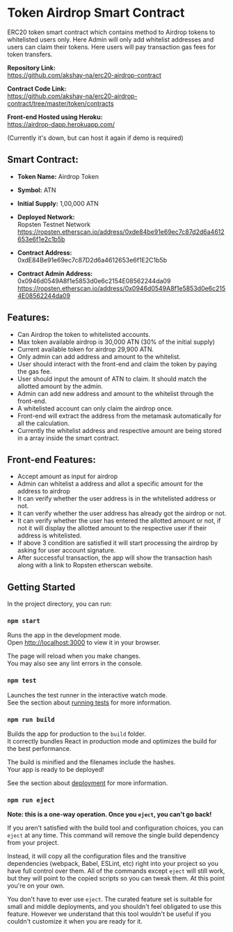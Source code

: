 # Token Airdrop Smart Contract

ERC20 token smart contract which contains method to Airdrop tokens to whitelisted users only. Here Admin will only add whitelist addresses and users can claim their tokens. Here users will pay transaction gas fees for token transfers.

**Repository Link:**</br>
https://github.com/akshay-na/erc20-airdrop-contract

**Contract Code Link:**</br>
https://github.com/akshay-na/erc20-airdrop-contract/tree/master/token/contracts

**Front-end Hosted using Heroku:** </br>
https://airdrop-dapp.herokuapp.com/

(Currently it's down, but can host it again if demo is required)

## Smart Contract:

- **Token Name:** Airdrop Token
- **Symbol:** ATN
- **Initial Supply:** 1,00,000 ATN
- **Deployed Network:**</br>
Ropsten Testnet Network</br>
https://ropsten.etherscan.io/address/0xde84be91e69ec7c87d2d6a4612653e6f1e2c1b5b

- **Contract Address:**</br>
0xdE84Be91e69ec7c87D2d6a4612653e6f1E2C1b5b

- **Contract Admin Address:**</br> 0x0946d0549A8f1e5853d0e6c2154E08562244da09
https://ropsten.etherscan.io/address/0x0946d0549A8f1e5853d0e6c2154E08562244da09


## Features:

- Can Airdrop the token to whitelisted accounts.
- Max token available airdrop is 30,000 ATN (30% of the initial supply)
- Current available token for airdrop 29,900 ATN.
- Only admin can add address and amount to the whitelist.
- User should interact with the front-end and claim the token by paying the gas fee.
- User should input the amount of ATN to claim. It should match the allotted amount by the admin.
- Admin can add new address and amount to the whitelist through the front-end.
- A whitelisted account can only claim the airdrop once.
- Front-end will extract the address from the metamask automatically for all the calculation.
- Currently the whitelist address and respective amount are being stored in a array inside the smart contract.

## Front-end Features:

- Accept amount as input for airdrop
- Admin can whitelist a address and allot a specific amount for the address to airdrop
- It can verify whether the user address is in the whitelisted address or not.
- It can verify whether the user address has already got the airdrop or not.
- It can verify whether the user has entered the allotted amount or not, if not it will display the allotted amount
to the respective user if their address is whitelisted.
- If above 3 condition are satisfied it will start processing the airdrop by asking for user account signature.
- After successful transaction, the app will show the transaction hash along with a link to Ropsten etherscan
website.

## Getting Started

In the project directory, you can run:

### `npm start`

Runs the app in the development mode.\
Open [http://localhost:3000](http://localhost:3000) to view it in your browser.

The page will reload when you make changes.\
You may also see any lint errors in the console.

### `npm test`

Launches the test runner in the interactive watch mode.\
See the section about [running tests](https://facebook.github.io/create-react-app/docs/running-tests) for more information.

### `npm run build`

Builds the app for production to the `build` folder.\
It correctly bundles React in production mode and optimizes the build for the best performance.

The build is minified and the filenames include the hashes.\
Your app is ready to be deployed!

See the section about [deployment](https://facebook.github.io/create-react-app/docs/deployment) for more information.

### `npm run eject`

**Note: this is a one-way operation. Once you `eject`, you can't go back!**

If you aren't satisfied with the build tool and configuration choices, you can `eject` at any time. This command will remove the single build dependency from your project.

Instead, it will copy all the configuration files and the transitive dependencies (webpack, Babel, ESLint, etc) right into your project so you have full control over them. All of the commands except `eject` will still work, but they will point to the copied scripts so you can tweak them. At this point you're on your own.

You don't have to ever use `eject`. The curated feature set is suitable for small and middle deployments, and you shouldn't feel obligated to use this feature. However we understand that this tool wouldn't be useful if you couldn't customize it when you are ready for it.
